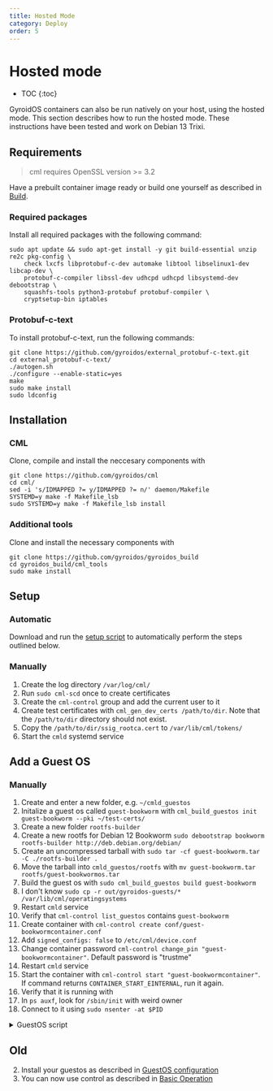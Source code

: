 ```yaml
---
title: Hosted Mode
category: Deploy
order: 5
---
```

# Hosted mode
- TOC
{:toc}

GyroidOS containers can also be run natively on your host, using the hosted mode.
This section describes how to run the hosted mode.
These instructions have been tested and work on Debian 13 Trixi.

## Requirements
> cml requires OpenSSL version >= 3.2

Have a prebuilt container image ready or build one yourself as described in [Build](/build/build).

### Required packages
Install all required packages with the following command:
```
sudo apt update && sudo apt-get install -y git build-essential unzip re2c pkg-config \
    check lxcfs libprotobuf-c-dev automake libtool libselinux1-dev libcap-dev \
    protobuf-c-compiler libssl-dev udhcpd udhcpd libsystemd-dev debootstrap \
    squashfs-tools python3-protobuf protobuf-compiler \
    cryptsetup-bin iptables
```

### Protobuf-c-text
To install protobuf-c-text, run the following commands:
```
git clone https://github.com/gyroidos/external_protobuf-c-text.git
cd external_protobuf-c-text/
./autogen.sh
./configure --enable-static=yes
make
sudo make install
sudo ldconfig
```

## Installation

### CML
Clone, compile and install the neccesary components with
```
git clone https://github.com/gyroidos/cml
cd cml/
sed -i 's/IDMAPPED ?= y/IDMAPPED ?= n/' daemon/Makefile
SYSTEMD=y make -f Makefile_lsb
sudo SYSTEMD=y make -f Makefile_lsb install
```

### Additional tools
Clone and install the necessary components with
```
git clone https://github.com/gyroidos/gyroidos_build
cd gyroidos_build/cml_tools
sudo make install
```

## Setup

### Automatic

Download and run the [setup script](/assets/hosted-setup.sh) to automatically perform the steps outlined below.

### Manually

1. Create the log directory `/var/log/cml/`
2. Run `sudo cml-scd` once to create certificates
3. Create the `cml-control` group and add the current user to it
4. Create test certificates with `cml_gen_dev_certs /path/to/dir`. Note that the `/path/to/dir` directory should not exist.
5. Copy the `/path/to/dir/ssig_rootca.cert` to `/var/lib/cml/tokens/`
6. Start the `cmld` systemd service


## Add a Guest OS

### Manually

1. Create and enter a new folder, e.g. `~/cmld_guestos`
2. Initalize a guest os called `guest-bookworm` with `cml_build_guestos init guest-bookworm --pki ~/test-certs/`
3. Create a new folder `rootfs-builder`
4. Create a new rootfs for Debian 12 Bookworm `sudo debootstrap bookworm rootfs-builder http://deb.debian.org/debian/`
5. Create an uncompressed tarball with `sudo tar -cf guest-bookworm.tar -C ./rootfs-builder .`
6. Move the tarball into `cmld_guestos/rootfs` with `mv guest-bookworm.tar  rootfs/guest-bookwormos.tar`
7. Build the guest os with `sudo cml_build_guestos build guest-bookworm`
8. I don't know `sudo cp -r out/gyroidos-guests/* /var/lib/cml/operatingsystems`
9. Restart `cmld` service
10. Verify that `cml-control list_guestos` contains `guest-bookworm`
11. Create container with `cml-control create conf/guest-bookwormcontainer.conf`
12. Add `signed_configs: false` to `/etc/cml/device.conf`
13. Change container password `cml-control change_pin "guest-bookwormcontainer"`. Default password is "trustme"
14. Restart `cmld` service
15. Start the container with `cml-control start "guest-bookwormcontainer"`. If command returns `CONTAINER_START_EINTERNAL`, run it again.
16. Verify that it is running with `    `
17. In `ps auxf`, look for `/sbin/init` with weird owner
18. Connect to it using `sudo nsenter -at $PID`

<details markdown="0">
<summary style="display: list-item">GuestOS script</summary>

<pre>
#!/bin/bash

set -euo pipefail

if [ ! -d ~/test-certs/ ]; then
    echo "Certificate directory '~/test-certs/' is missing"
    exit 1
fi

echo "Creating GuestOS directory"
mkdir ~/cmld_guestos
cd ~/cmld_guestos

echo
echo "Initalizing guest os"
cml_build_guestos init guest-bookworm --pki ~/test-certs/

echo
echo "Creating debian 12 rootfs"
mkdir rootfs-builder
sudo debootstrap bookworm rootfs-builder http://deb.debian.org/debian/

echo
echo "Creating tar archive of rootfs"
sudo tar -cf guest-bookworm.tar -C ./rootfs-builder .
mv guest-bookworm.tar  rootfs/guest-bookwormos.tar

echo
echo "Building the guestos"
sudo cml_build_guestos build guest-bookworm

echo
echo "Moving guest OS to '/var/lib/cml/operatingsystems'"
sudo cp -r out/gyroidos-guests/* /var/lib/cml/operatingsystems

echo
echo "Disabling signed configs for this example"
echo "signed_configs: false" >> /etc/cml/device.conf

echo
echo "Restarting cmld service"
sudo systemctl stop cmld.service
sudo systemctl start cmld.service
echo "Verifying that restart was successful"
systemctl is-active --quiet cmld.service

echo
echo "Verifying that the guest os was successfully registred"
cml-control list_guestos | grep -q "guest-bookworm"

echo
echo "Creating GyroidOS container"
cml-control create conf/guest-bookwormcontainer.conf

echo
echo "Updating container password to be empty"
printf "trustme\n\n\n" | cml-control change_pin "guest-bookwormcontainer"

echo
echo "Starting the container"
while true
do
    if $(printf "\n" | cml-control start "guest-bookwormcontainer" | grep -q "CONTAINER_START_OK"); then
        echo "Container started successfully"
        break
    fi
    
    echo "Container did not start successfully. Waiting for 2 seconds before retrying"
    sleep 2
done

echo
echo "Waiting for the container to be ready"
while true
do
    if $(cml-control list "guest-bookwormcontainer" | grep -q "state: RUNNING"); then
        echo "Container is running"
        break
    else if $(cml-control list "guest-bookwormcontainer" | grep -q "state: STOPPED"); then
        echo "Container has stopped. Some error has occurred."
        exit 1
    fi
    
    echo "Container is not yet running. Waiting for 2 seconds before retrying"
    sleep 2
done

echo
echo "Determening container's PID"
CONTAINER_PID=$(ps auxf | grep -A 10 "[/]usr/sbin/cmld" | grep /sbin/init | awk '{print $2}')

echo "To connect to the container run:"
echo "sudo nsenter -at $CONTAINER_PID"
</pre>
</details>

## Old
2. Install your guestos as described in [GuestOS configuration](/operate/guestos_config)
6. You can now use control as described in [Basic Operation](/operate/control)
